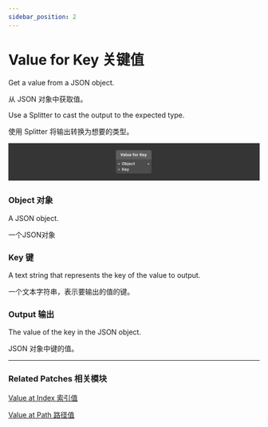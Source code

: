 ```yaml
---
sidebar_position: 2
---
```


# Value for Key 关键值

Get a value from a JSON object.

从 JSON 对象中获取值。

Use a Splitter to cast the output to the expected type.

使用 Splitter 将输出转换为想要的类型。

![Image](./../../../static/img/docs/Data/value-for-key.png)

### Object 对象

A JSON object.

一个JSON对象

### Key 键

A text string that represents the key of the value to output.

一个文本字符串，表示要输出的值的键。

### Output 输出

The value of the key in the JSON object.

JSON 对象中键的值。

------

### Related Patches 相关模块

[Value at Index 索引值](./Value%20at%20Index)

[Value at Path 路径值](./Value%20at%20Path)
